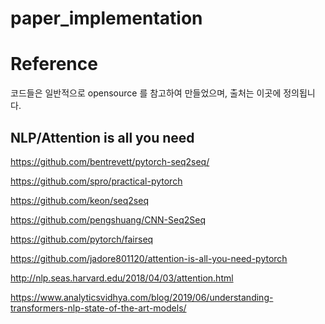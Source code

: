 # paper_implementation

# Reference
코드들은 일반적으로 opensource 를 참고하여 만들었으며,
출처는 이곳에 정의됩니다.

## NLP/Attention is all you need
https://github.com/bentrevett/pytorch-seq2seq/

https://github.com/spro/practical-pytorch

https://github.com/keon/seq2seq

https://github.com/pengshuang/CNN-Seq2Seq

https://github.com/pytorch/fairseq

https://github.com/jadore801120/attention-is-all-you-need-pytorch

http://nlp.seas.harvard.edu/2018/04/03/attention.html

https://www.analyticsvidhya.com/blog/2019/06/understanding-transformers-nlp-state-of-the-art-models/
